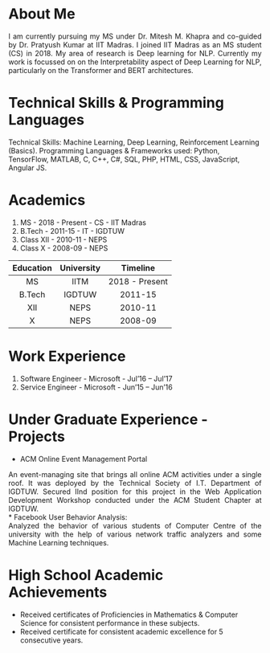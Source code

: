 <head>
<title> Aakriti Budhraja </title>
</head>

# About Me
<div style = "text-align: justify">
  I am currently pursuing my MS under Dr. Mitesh M. Khapra and co-guided by Dr. Pratyush Kumar at IIT Madras. I joined IIT Madras as an MS student (CS) in 2018. My area of research is Deep learning for NLP. Currently my work is focussed on  on the Interpretability aspect of Deep Learning for NLP, particularly on the Transformer and BERT architectures.
</div>

# Technical Skills & Programming Languages
Technical Skills: Machine Learning, Deep Learning, Reinforcement Learning (Basics).
Programming Languages & Frameworks used: Python, TensorFlow, MATLAB, C, C++, C#, SQL, PHP, HTML, CSS, JavaScript, Angular JS.

# Academics
1. MS - 2018 - Present - CS - IIT Madras
2. B.Tech - 2011-15 - IT - IGDTUW
3. Class XII - 2010-11 - NEPS
4. Class X - 2008-09 - NEPS

| Education   | University   | Timeline   | 
| :-------------: |:-------------:| :-------------:|
| MS      | IITM | 2018 - Present |
| B.Tech      | IGDTUW      | 2011-15 |
| XII | NEPS      | 2010-11 |
| X   | NEPS   | 2008-09 |

# Work Experience
1. Software Engineer - Microsoft - Jul’16 – Jul’17
2. Service Engineer - Microsoft - Jun’15 – Jun’16

# Under Graduate Experience - Projects
* ACM Online Event Management Portal
<div style = "text-align: justify">
  An event-managing site that brings all online ACM activities under a single roof. It was deployed by the Technical Society of I.T. Department of IGDTUW. Secured IInd position 
  for this project in the Web Application Development Workshop conducted under the ACM Student Chapter at IGDTUW.
</div>
* Facebook User Behavior Analysis:
<div style = "text-align: justify">
  Analyzed the behavior of various students of Computer Centre of the university with the help of various network traffic analyzers and some         Machine Learning techniques.
</div>

# High School Academic Achievements
* Received certificates of Proficiencies in Mathematics & Computer Science for consistent performance in these subjects.
* Received certificate for consistent academic excellence for 5 consecutive years.
